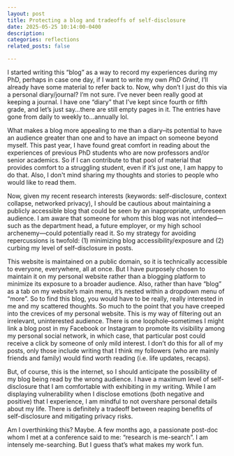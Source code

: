 ```yaml
---
layout: post
title: Protecting a blog and tradeoffs of self-disclosure
date: 2025-05-25 10:14:00-0400
description: 
categories: reflections
related_posts: false

---
```

I started writing this “blog” as a way to record my experiences during my PhD, perhaps in case one day, if I want to write my own _PhD Grind_, I’ll already have some material to refer back to. Now, why don’t I just do this via a personal diary/journal? I’m not sure. I’ve never been really good at keeping a journal. I have one “diary” that I’ve kept since fourth or fifth grade, and let’s just say…there are still empty pages in it. The entries have gone from daily to weekly to…annually lol.

What makes a blog more appealing to me than a diary–its potential to have an audience greater than one and to have an impact on someone beyond myself. This past year, I have found great comfort in reading about the experiences of previous PhD students who are now professors and/or senior academics. So if I can contribute to that pool of material that provides comfort to a struggling student, even if it’s just one, I am happy to do that. Also, I don't mind sharing my thoughts and stories to people who would like to read them.

Now, given my recent research interests (keywords: self-disclosure, context collapse, networked privacy), I should be cautious about maintaining a publicly accessible blog that could be seen by an inappropriate, unforeseen audience. I am aware that someone for whom this blog was not intended—such as the department head, a future employer, or my high school archenemy—could potentially read it. So my strategy for avoiding repercussions is twofold: (1) minimizing blog accessibility/exposure and (2) curbing my level of self-disclosure in posts.

This website is maintained on a public domain, so it is technically accessible to everyone, everywhere, all at once. But I have purposely chosen to maintain it on my personal website rather than a blogging platform to minimize its exposure to a broader audience. Also, rather than have “blog” as a tab on my website’s main menu, it’s nested within a dropdown menu of “more”. So to find this blog, you would have to be really, really interested in me and my scattered thoughts. So much to the point that you have creeped into the crevices of my personal website. This is my way of filtering out an irrelevant, uninterested audience. There is one loophole–sometimes I might link a blog post in my Facebook or Instagram to promote its visibility among my personal social network, in which case, that particular post could receive a click by someone of only mild interest. I don’t do this for all of my posts, only those include writing that I think my followers (who are mainly friends and family) would find worth reading (i.e. life updates, recaps). 

But, of course, this is the internet, so I should anticipate the possibility of my blog being read by the wrong audience. I have a maximum level of self-disclosure that I am comfortable with exhibiting in my writing. While I am displaying vulnerability when I disclose emotions (both negative and positive) that I experience, I am mindful to not overshare personal details about my life. There is definitely a tradeoff between reaping benefits of self-disclosure and mitigating privacy risks. 

Am I overthinking this? Maybe. A few months ago, a passionate post-doc whom I met at a conference said to me: “research is me-search”. I am intensely me-searching. But I guess that’s what makes my work fun. 
